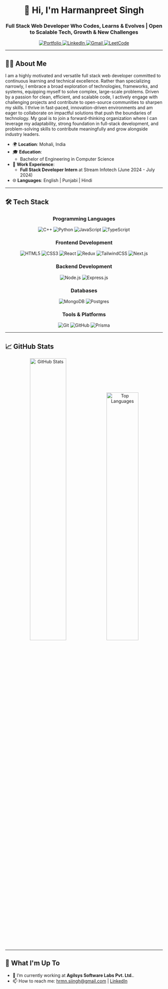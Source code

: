 <h1 align="center">👋 Hi, I'm Harmanpreet Singh</h1>
<h3 align="center">Full Stack Web Developer Who Codes, Learns & Evolves | Open to Scalable Tech, Growth & New Challenges</h3>

<p align="center">
  <a href="https://get-harman-portfolio.vercel.app" target="_blank">
    <img src="https://img.shields.io/badge/-Portfolio-0A66C2?style=for-the-badge&logo=internetexplorer&logoColor=white" alt="Portfolio" />
  </a>
  <a href="https://linkedin.com/in/harmansiingh13" target="_blank">
    <img src="https://img.shields.io/badge/-LinkedIn-0077B5?style=for-the-badge&logo=linkedin" alt="LinkedIn" />
  </a>
  <a href="mailto:hrmn.siingh@gmail.com">
    <img src="https://img.shields.io/badge/-Gmail-D14836?style=for-the-badge&logo=gmail&logoColor=white" alt="Gmail" />
  </a>
  <a href="https://leetcode.com/u/HarmanSingh13/" target="_blank">
    <img src="https://img.shields.io/badge/-LeetCode-F89F1B?style=for-the-badge&logo=leetcode&logoColor=white" alt="LeetCode" />
  </a>
</p>

---

## 👨‍💻 About Me

I am a highly motivated and versatile full stack web developer committed to continuous learning and technical excellence. Rather than specializing narrowly, I embrace a broad exploration of technologies, frameworks, and systems, equipping myself to solve complex, large-scale problems.
Driven by a passion for clean, efficient, and scalable code, I actively engage with challenging projects and contribute to open-source communities to sharpen my skills. I thrive in fast-paced, innovation-driven environments and am eager to collaborate on impactful solutions that push the boundaries of technology.
My goal is to join a forward-thinking organization where I can leverage my adaptability, strong foundation in full-stack development, and problem-solving skills to contribute meaningfully and grow alongside industry leaders.

- 🌍 **Location**: Mohali, India
- 🎓 **Education**:
  - Bachelor of Engineering in Computer Science
- 💼 **Work Experience**:
  - **Full Stack Developer Intern** at Stream Infotech (June 2024 - July 2024)
- 🌐 **Languages**: English | Punjabi | Hindi

---

## 🛠️ Tech Stack

<div align="center">
  
### Programming Languages
![C++](https://img.shields.io/badge/c++-%2300599C.svg?style=for-the-badge&logo=c%2B%2B&logoColor=white)
![Python](https://img.shields.io/badge/python-3670A0?style=for-the-badge&logo=python&logoColor=ffdd54)
![JavaScript](https://img.shields.io/badge/javascript-%23323330.svg?style=for-the-badge&logo=javascript&logoColor=%23F7DF1E)
![TypeScript](https://img.shields.io/badge/typescript-%23007ACC.svg?style=for-the-badge&logo=typescript&logoColor=white)

### Frontend Development

![HTML5](https://img.shields.io/badge/html5-%23E34F26.svg?style=for-the-badge&logo=html5&logoColor=white)
![CSS3](https://img.shields.io/badge/css3-%231572B6.svg?style=for-the-badge&logo=css3&logoColor=white)
![React](https://img.shields.io/badge/react-%2320232a.svg?style=for-the-badge&logo=react&logoColor=%2361DAFB)
![Redux](https://img.shields.io/badge/redux-%23593d88.svg?style=for-the-badge&logo=redux&logoColor=white)
![TailwindCSS](https://img.shields.io/badge/tailwindcss-%2338B2AC.svg?style=for-the-badge&logo=tailwind-css&logoColor=white)
![Next.js](https://img.shields.io/badge/next.js-black?style=for-the-badge&logo=next.js&logoColor=white)

### Backend Development

![Node.js](https://img.shields.io/badge/node.js-6DA55F?style=for-the-badge&logo=node.js&logoColor=white)
![Express.js](https://img.shields.io/badge/express.js-%23404d59.svg?style=for-the-badge&logo=express&logoColor=%2361DAFB)

### Databases

![MongoDB](https://img.shields.io/badge/mongodb-%234ea94b.svg?style=for-the-badge&logo=mongodb&logoColor=white)
![Postgres](https://img.shields.io/badge/postgres-%23316192.svg?style=for-the-badge&logo=postgresql&logoColor=white)

### Tools & Platforms

![Git](https://img.shields.io/badge/git-%23F05033.svg?style=for-the-badge&logo=git&logoColor=white)
![GitHub](https://img.shields.io/badge/github-%23121011.svg?style=for-the-badge&logo=github&logoColor=white)
![Prisma](https://img.shields.io/badge/prisma-3982CE?style=for-the-badge&logo=prisma&logoColor=white)

</div>

---

## 📈 GitHub Stats

<div align="center">
  <img src="https://github-readme-stats.vercel.app/api?username=HarmanSingh001&show_icons=true&theme=radical&hide_border=true&include_all_commits=true&count_private=true" alt="GitHub Stats" width="48%" />
  <img src="https://github-readme-stats.vercel.app/api/top-langs/?username=HarmanSingh001&layout=compact&theme=radical&hide_border=true&langs_count=8" alt="Top Languages" width="45%" />
<!--   <img src="https://github-readme-streak-stats.herokuapp.com/?user=HarmanSingh001&theme=radical&hide_border=true" alt="Contribution Streak" width="48%" /> -->
</div>

---

## 🚀 What I'm Up To

- 🔭 I’m currently working at **Agilsys Software Labs Pvt. Ltd.**.
- 📫 How to reach me: [hrmn.siingh@gmail.com](mailto:hrmn.siingh@gmail.com) | [LinkedIn](https://linkedin.com/in/harmansiingh13)
